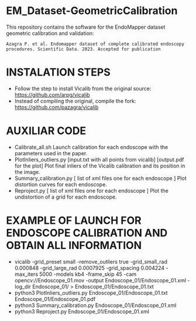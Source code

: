 # EM_Dataset-GeometricCalibration

This repository contains the software for the EndoMapper dataset geometric calibration and validation:  

    Azagra P. et al. Endomapper dataset of complete calibrated endoscopy procedures. Scientific Data. 2023. Accepted for publication

    
# INSTALATION STEPS

- Follow the step to install Vicalib from the original source:
   https://github.com/arpg/vicalib
- Instead of compiling the original, compile the fork:
   https://github.com/pazagra/vicalib

# AUXILIAR CODE

- Calibrate_all.sh
   Launch calibration for each endoscope with the parameters used in the paper.
- PlotInliers_outliers.py [input.txt with all points from vicalib] [output.pdf for the plot]
   Plot final inliers of the Vicalib calibration and its position in the image.
- Summary_calibration.py [ list of xml files one for each endoscope ]
   Plot distortion curves for each endoscope.
- Reproject.py [ list of xml files one for each endoscope ]
   Plot the undistortion of a grid for each endoscope.

# EXAMPLE OF LAUNCH FOR ENDOSCOPE CALIBRATION AND OBTAIN ALL INFORMATION

- vicalib -grid_preset small -remove_outliers true -grid_small_rad 0.000848 -grid_large_rad 0.0007925 -grid_spacing 0.004224 -max_iters 5000 -models kb4 -frame_skip 45 -cam opencv://Endoscope_01.mov -output Endoscope_01/Endoscope_01.xml -log_dir Endoscope_01/ > Endoscope_01/Endoscope_01.txt
- python3 PlotInliers_outliers.py Endoscope_01/Endoscope_01.txt Endoscope_01/Endoscope_01.pdf
- python3 Summary_calibration.py Endoscope_01/Endoscope_01.xml
- python3 Reproject.py Endoscope_01/Endoscope_01.xml
